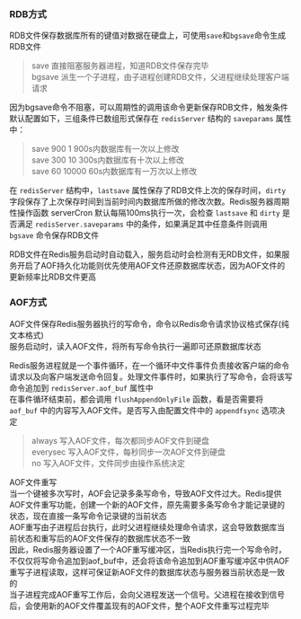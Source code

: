 ### RDB方式
RDB文件保存数据库所有的键值对数据在硬盘上，可使用`save`和`bgsave`命令生成RDB文件   
>save 直接阻塞服务器进程，知道RDB文件保存完毕   
>bgsave 派生一个子进程，由子进程创建RDB文件，父进程继续处理客户端请求   

因为bgsave命令不阻塞，可以周期性的调用该命令更新保存RDB文件，触发条件默认配置如下，三组条件已数组形式保存在 `redisServer` 结构的 `saveparams` 属性中：   
>save 900 1       900s内数据库有一次以上修改   
>save 300 10      300s内数据库有十次以上修改   
>save 60  10000   60s内数据库有一万次以上修改   

在 `redisServer` 结构中，`lastsave` 属性保存了RDB文件上次的保存时间，`dirty` 字段保存了上次保存时间到当前时间内数据库所做的修改次数。Redis服务器周期性操作函数 serverCron 默认每隔100ms执行一次，会检查 `lastsave` 和 `dirty` 是否满足 `redisServer.saveparams` 中的条件，如果满足其中任意条件则调用 `bgsave` 命令保存RDB文件   

RDB文件在Redis服务启动时自动载入，服务启动时会检测有无RDB文件，如果服务开启了AOF持久化功能则优先使用AOF文件还原数据库状态，因为AOF文件的更新频率比RDB文件更高   

### AOF方式
AOF文件保存Redis服务器执行的写命令，命令以Redis命令请求协议格式保存(纯文本格式)   
服务启动时，读入AOF文件，将所有写命令执行一遍即可还原数据库状态   

Redis服务进程就是一个事件循环，在一个循环中文件事件负责接收客户端的命令请求以及向客户端发送命令回复。处理文件事件时，如果执行了写命令，会将该写命令追加到 `redisServer.aof_buf` 属性中   
在事件循环结束前，都会调用 `flushAppendOnlyFile` 函数，看是否需要将 `aof_buf` 中的内容写入AOF文件。是否写入由配置文件中的 `appendfsync` 选项决定   
> always 写入AOF文件，每次都同步AOF文件到硬盘   
> everysec 写入AOF文件，每秒同步一次AOF文件到硬盘   
> no 写入AOF文件，文件同步由操作系统决定   

AOF文件重写   
当一个键被多次写时，AOF会记录多条写命令，导致AOF文件过大。Redis提供AOF文件重写功能，创建一个新的AOF文件，原先需要多条写命令才能记录键的状态，现在直接一条写命令记录键的当前状态   
AOF重写由子进程后台执行，此时父进程继续处理命令请求，这会导致数据库当前状态和重写后的AOF文件保存的数据库状态不一致   
因此，Redis服务器设置了一个AOF重写缓冲区，当Redis执行完一个写命令时，不仅仅将写命令追加到aof_buf中，还会将该命令追加到AOF重写缓冲区中供AOF重写子进程读取，这样可保证新AOF文件的数据库状态与服务器当前状态是一致的   
当子进程完成AOF重写工作后，会向父进程发送一个信号。父进程在接收到信号后，会使用新的AOF文件覆盖现有的AOF文件，整个AOF文件重写过程完毕   
